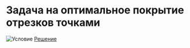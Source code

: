 # Задача на оптимальное покрытие отрезков точками
![Условие](https://i.ibb.co/9WGbLM1/2020-07-08-13-57-46.png)
[Решение](https://github.com/Drauggy/Stepik_algorithm_course/blob/master/src/com/stepik/algo/pointsone.java)
